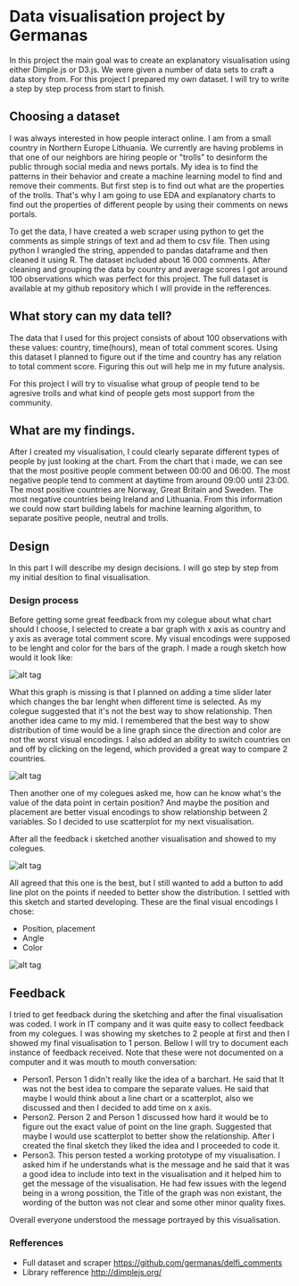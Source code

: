# Data visualisation project by Germanas

In this project the main goal was to create an explanatory visualisation using either Dimple.js or D3.js. We were given a number of data sets to craft a data story from. For this project I prepared my own dataset. I will try to write a step by step process from start to finish.

## Choosing a dataset  

I was always interested in how people interact online. I am from a small country in Northern Europe Lithuania. We currently are having problems in that one of our neighbors are hiring people or "trolls" to desinform the public through social media and news portals. My idea is to find the patterns in their behavior and create a machine learning model to find and remove their comments. But first step is to find out what are the properties of the trolls. That's why I am going to use EDA and explanatory charts to find out the properties of different people by using their comments on news portals.

To get the data, I have created a web scraper using python to get the comments as simple strings of text and ad them to csv file. Then using python I wrangled the string, appended to pandas dataframe and then cleaned it using R. The dataset included about 16 000 comments. After cleaning and grouping the data by country and average scores I got around 100 observations which was perfect for this project. The full dataset is available at my github repository which I will provide in the refferences. 

## What story can my data tell?

The data that I used for this project consists of about 100 observations with these values: country, time(hours), mean of total comment scores. Using this dataset I planned to figure out if the time and country has any relation to total comment score. Figuring this out will help me in my future analysis. 

For this project I will try to visualise what group of people tend to be agresive trolls and what kind of people gets most support from the community.

## What are my findings.

After I created my visualisation, I could clearly separate different types of people by just looking at the chart. From the chart that i made, we can see that the most positive people comment between 00:00 and 06:00. The most negative people tend to comment at daytime from around 09:00 until 23:00. The most positive countries are Norway, Great Britain and Sweden. The most negative countries being Ireland and Lithuania. From this information we could now start building labels for machine learning algorithm, to separate positive people, neutral and trolls. 

## Design

In this part I will describe my design decisions. I will go step by step from my initial desition to final visualisation. 

### Design process
Before getting some great feedback from my colegue about what chart should I choose, I selected to create a bar graph with x axis as country and y axis as average total comment score. My visual encodings were supposed to be lenght and color for the bars of the graph. I made a rough sketch how would it look like:

![alt tag](http://i.imgur.com/HPPIGnx.jpg)

What this graph is missing is that I planned on adding a time slider later which changes the bar lenght when different time is selected. As my colegue suggested that it's not the best way to show relationship. Then another idea came to my mid. I remembered that the best way to show distribution of time would be a line graph since the direction and color are not the worst visual encodings. I also added an ability to switch countries on and off by clicking on the legend, which provided a great way to compare 2 countries.

![alt tag](http://i.imgur.com/K9u6f6w.jpg)

Then another one of my colegues asked me, how can he know what's the value of the data point in certain position? And maybe the position and placement are better visual encodings to show relationship between 2 variables. So I decided to use scatterplot for my next visualisation. 

After all the feedback i sketched another visualisation and showed to my colegues.

![alt tag](http://i.imgur.com/o6nCW4u.jpg)

All agreed that this one is the best, but I still wanted to add a button to add line plot on the points if needed to better show the distribution. I settled with this sketch and started developing. These are the final visual encodings I chose: 
- Position, placement
- Angle
- Color

![alt tag](http://i.imgur.com/puTG586.jpg)

## Feedback

I tried to get feedback during the sketching and after the final visualisation was coded. I work in IT company and it was quite easy to collect feedback from my colegues. I was showing my sketches to 2 people at first and then I showed my final visualisation to 1 person. Bellow I will try to document each instance of feedback received. Note that these were not documented on a computer and it was mouth to mouth conversation:

- Person1. Person 1 didn't really like the idea of a barchart. He said that It was not the best idea to compare the separate values. He said that maybe I would think about a line chart or a scatterplot, also we discussed and then I decided to add time on x axis.
- Person2. Person 2 and Person 1 discussed how hard it would be to figure out the exact value of point on the line graph. Suggested that maybe I would use scatterplot to better show the relationship. After I created the final sketch they liked the idea and I proceeded to code it.
- Person3. This person tested a working prototype of my visualisation. I asked him if he understands what is the message and he said that it was a good idea to include into text in the visualisation and it helped him to get the message of the visualisation. He had few issues with the legend being in a wrong possition, the Title of the graph was non existant, the wording of the button was not clear and some other minor quality fixes.

Overall everyone understood the message portrayed by this visualisation.

### Refferences
- Full dataset and scraper https://github.com/germanas/delfi_comments 
- Library refference http://dimplejs.org/


